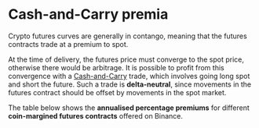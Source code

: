 # Cash-and-Carry premia

Crypto futures curves are generally in contango, meaning that the futures contracts trade at a premium to spot.

At the time of delivery, the futures price must converge to the spot price, otherwise there would be arbitrage. It is possible to profit from this convergence with a [Cash-and-Carry](https://www.investopedia.com/terms/c/cashandcarry.asp) trade, which involves going long spot and short the future. Such a trade is **delta-neutral**, since movements in the futures contract should be offset by movements in the spot market.

The table below shows the **annualised percentage premiums** for different **coin-margined futures contracts** offered on Binance.
